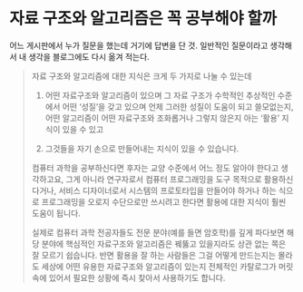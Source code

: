 자료 구조와 알고리즘은 꼭 공부해야 할까
=======================================

어느 게시판에서 누가 질문을 했는데 거기에 답변을 단 것. 일반적인 질문이라고 생각해서 내 생각을 블로그에도 다시 옮겨 적는다.

> 자료 구조와 알고리즘에 대한 지식은 크게 두 가지로 나눌 수 있는데
>
> 1. 어떤 자료구조와 알고리즘이 있으며 그 자료 구조가 수학적인 추상적인 수준에서 어떤 ‘성질’을 갖고 있으며 언제 그러한 성질이 도움이 되고 쓸모없는지, 어떤 알고리즘이 어떤 자료구조와 조화롭거나 그렇지 않은지 아는 ‘활용’ 지식이 있을 수 있고
>
> 2. 그것들을 자기 손으로 만들어내는 지식이 있을 수 있습니다.
>
> 컴퓨터 과학을 공부하신다면 후자는 교양 수준에서 어느 정도 알아야 한다고 생각하고요, 그게 아니라 연구자로서 컴퓨터 프로그래밍을 도구 목적으로 활용하신다거나, 서비스 디자이너로서 시스템의 프로토타입을 만들어야 하거나 하는 식으로 프로그래밍을 오로지 수단으로만 쓰시려고 한다면 활용에 대한 지식이 훨씬 도움이 됩니다.
>
> 실제로 컴퓨터 과학 전공자들도 전문 분야(예를 들면 암호학)를 깊게 파다보면 해당 분야에 핵심적인 자료구조와 알고리즘은 꿰뚫고 있을지라도 상관 없는 쪽은 잘 모르기 쉽습니다. 반면 활용을 잘 하는 사람들은 그걸 어떻게 만드는지는 몰라도 세상에 어떤 유용한 자료구조와 알고리즘이 있는지 전체적인 카탈로그가 머릿속에 있어서 필요한 상황에 즉시 찾아서 사용하기도 합니다.
